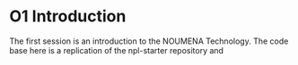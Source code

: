 # O1 Introduction

The first session is an introduction to the NOUMENA Technology.
The code base here is a replication of the npl-starter repository and 
